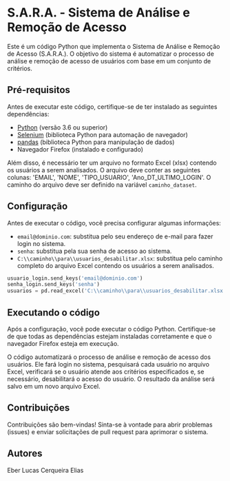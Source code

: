 # S.A.R.A. - Sistema de Análise e Remoção de Acesso

Este é um código Python que implementa o Sistema de Análise e Remoção de Acesso (S.A.R.A.). O objetivo do sistema é automatizar o processo de análise e remoção de acesso de usuários com base em um conjunto de critérios.

## Pré-requisitos

Antes de executar este código, certifique-se de ter instalado as seguintes dependências:

- [Python](https://www.python.org) (versão 3.6 ou superior)
- [Selenium](https://selenium-python.readthedocs.io) (biblioteca Python para automação de navegador)
- [pandas](https://pandas.pydata.org) (biblioteca Python para manipulação de dados)
- Navegador Firefox (instalado e configurado)

Além disso, é necessário ter um arquivo no formato Excel (xlsx) contendo os usuários a serem analisados. O arquivo deve conter as seguintes colunas: 'EMAIL', 'NOME', 'TIPO_USUARIO', 'Ano_DT_ULTIMO_LOGIN'. O caminho do arquivo deve ser definido na variável `caminho_dataset`.

## Configuração

Antes de executar o código, você precisa configurar algumas informações:

- `email@dominio.com`: substitua pelo seu endereço de e-mail para fazer login no sistema.
- `senha`: substitua pela sua senha de acesso ao sistema.
- `C:\\caminho\\para\\usuarios_desabilitar.xlsx`: substitua pelo caminho completo do arquivo Excel contendo os usuários a serem analisados.

```python
usuario_login.send_keys('email@dominio.com')
senha_login.send_keys('senha')
usuarios = pd.read_excel('C:\\caminho\\para\\usuarios_desabilitar.xlsx')
```

## Executando o código

Após a configuração, você pode executar o código Python. Certifique-se de que todas as dependências estejam instaladas corretamente e que o navegador Firefox esteja em execução.

O código automatizará o processo de análise e remoção de acesso dos usuários. Ele fará login no sistema, pesquisará cada usuário no arquivo Excel, verificará se o usuário atende aos critérios especificados e, se necessário, desabilitará o acesso do usuário. O resultado da análise será salvo em um novo arquivo Excel.

## Contribuições

Contribuições são bem-vindas! Sinta-se à vontade para abrir problemas (issues) e enviar solicitações de pull request para aprimorar o sistema.

## Autores

Eber Lucas Cerqueira Elias
